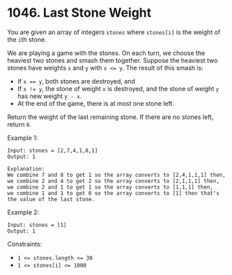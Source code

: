 # 1046. Last Stone Weight

You are given an array of integers `stones` where `stones[i]` is the weight of the `i`th stone.

We are playing a game with the stones. On each turn, we choose the heaviest two stones and smash them together. Suppose the heaviest two stones have weights `x` and `y` with `x <= y`. The result of this smash is:

- If `x == y`, both stones are destroyed, and
- If `x != y`, the stone of weight `x` is destroyed, and the stone of weight `y` has new weight `y - x`.
- At the end of the game, there is at most one stone left.

Return the weight of the last remaining stone. If there are no stones left, return `0`.

Example 1:

    Input: stones = [2,7,4,1,8,1]
    Output: 1

    Explanation:
    We combine 7 and 8 to get 1 so the array converts to [2,4,1,1,1] then,
    we combine 2 and 4 to get 2 so the array converts to [2,1,1,1] then,
    we combine 2 and 1 to get 1 so the array converts to [1,1,1] then,
    we combine 1 and 1 to get 0 so the array converts to [1] then that's the value of the last stone.

Example 2:

    Input: stones = [1]
    Output: 1

Constraints:

- `1 <= stones.length <= 30`
- `1 <= stones[i] <= 1000`